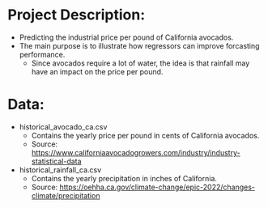 # Project Description:
- Predicting the industrial price per pound of California avocados.
- The main purpose is to illustrate how regressors can improve forcasting performance.
  - Since avocados require a lot of water, the idea is that rainfall may have an impact on the price per pound.

# Data:
- historical_avocado_ca.csv
  - Contains the yearly price per pound in cents of California avocados.
  - Source: https://www.californiaavocadogrowers.com/industry/industry-statistical-data
- historical_rainfall_ca.csv
  - Contains the yearly precipitation in inches of California.
  - Source: https://oehha.ca.gov/climate-change/epic-2022/changes-climate/precipitation
